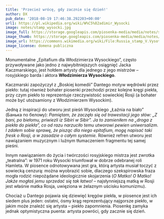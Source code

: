 ```yaml
---
title: 'Przecież wrócę, gdy zacznie się dzień!'
author: DX
pub_date: '2018-08-19 17:46:38.292203+00:00'
url1: https://pl.wikipedia.org/wiki/W%C5%82adimir_Wysocki
image: notes/stamp_wysocki.jpg
image_full: https://storage.googleapis.com/piosenka-media/media/notes/stamp_wysocki.jpg
image_thumb: https://storage.googleapis.com/piosenka-media/media/notes/stamp_wysocki.jpg.0x300_q85_upscale.jpg
image_url: https://commons.wikimedia.org/wiki/File:Russia_stamp_V.Vysotsky_1999_2r.jpg
image_license: domena publiczna
---
```


Monumentalne „Epitafium dla Włodzimierza Wysockiego”, często przywoływane jako jedno z najwybitniejszych osiągnięć Jacka Kaczmarskiego, jest hołdem artysty dla jednego z jego mistrzów – rosyjskiego barda i aktora **Włodzimierza Wysockiego**.

Kaczmarski zapożyczył z „Boskiej komedii” Dantego motyw wędrówki przez piekło: tutaj również bohater piosenki przechodzi przez kolejne kręgi piekła, przy czym piekło to reprezentuje rzeczywistość sowieckiej Rosji \(a bohater może być utożsamiony z Włodzimierzem Wysockim\).

Jedną z inspiracji do utworu jest pieśń Wysockiego „Łaźnia na biało” \(Банька по белому\):  _Pamiętam, że zaczęło się od trawestacji jego słów: „Z bani, po biełomu, priwiezli iz Sibiri w Sibir”. Ja to zamieniłem na „droga z piekła do piekła”, co od razu narzuciło temu utworowi pewien uniwersalizm. I zdałem sobie sprawę, że pisząc dla niego epitafium, mogę napisać taki fresk o Rosji, a w zasadzie o całym systemie._ Również refren utworu jest nawiązaniem muzycznym i luźnym tłumaczeniem fragmentu tej samej pieśni.

Innym nawiązaniem do życia i twórczości rosyjskiego mistrza jest zwrotka „teatralna”: w 1971 roku Wysocki triumfował w dobrze odebranej roli Hamleta. W piosence odnotowywana jest gra, którą artysta musiał toczyć z sowiecką cenzurą: można wyobrazić sobie, dlaczego szekspirowska fraza mogła rodzić niepożądane ideologicznie skojarzenia \(_O Matko! O Matko!_
_Jakże mogłaś jemu sprzedać się tak łatwo!_ – najsłynniejszą matką w Rosji jest właśnie matka Rosja, uwięziona w żelaznym uścisku komunizmu\).

Chociaż u Dantego pojawia się dziewięć kręgów piekła, w piosence jest ich siedem plus jeden: ostatni, ósmy krąg reprezentujący najgorsze piekło, w jakim może znaleźć się artysta – piekło zapomnienia. Piosenkę zamyka jednak optymistyczna puenta: artysta powróci, gdy zacznie się dzień.
